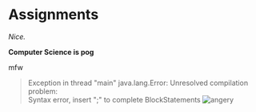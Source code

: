 # Assignments
  
*Nice.*
  
  
**Computer Science is pog**
  
  
  
  
  
  mfw
> Exception in thread "main" java.lang.Error: Unresolved compilation problem:  
> Syntax error, insert ";" to complete BlockStatements
![angery](https://media1.tenor.com/images/86fd5e6740e35c263fcef2aa386eccc9/tenor.gif)  
